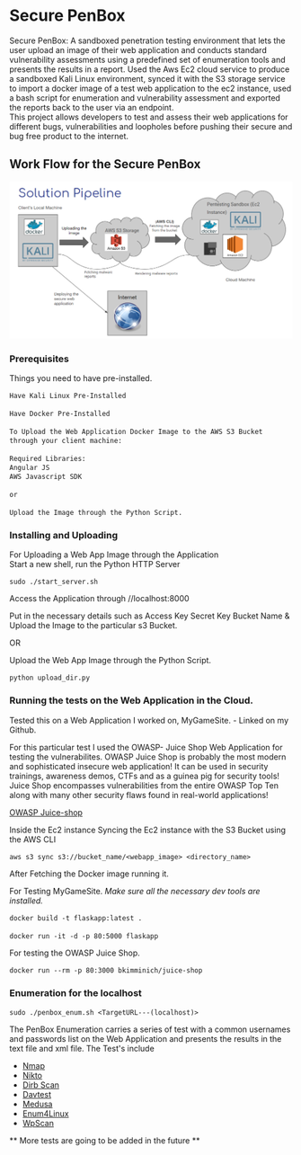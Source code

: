 # Secure PenBox

Secure PenBox:
A sandboxed penetration testing environment that lets the user upload an image of their web application and conducts standard vulnerability assessments using a predefined set of enumeration tools and presents the results in a report.
Used the Aws Ec2 cloud service to produce a sandboxed Kali Linux environment, synced it with the S3 storage service to import a docker image of a test web application to the ec2 instance, used a bash script for enumeration and vulnerability assessment and exported the reports back to the user via an endpoint.   
This project allows developers to test and assess their web applications for different bugs, vulnerabilities and loopholes before pushing their secure and bug free product to the internet.


## Work Flow for the Secure PenBox

![](Images/SolPipeline.PNG)


### Prerequisites

Things you need to have pre-installed.

```
Have Kali Linux Pre-Installed 

Have Docker Pre-Installed 

To Upload the Web Application Docker Image to the AWS S3 Bucket through your client machine: 

Required Libraries: 
Angular JS
AWS Javascript SDK 

or

Upload the Image through the Python Script. 

```

### Installing and Uploading

For Uploading a Web App Image through the Application  
Start a new shell, run the Python HTTP Server
```
sudo ./start_server.sh
```
Access the Application through //localhost:8000

Put in the necessary details such as 
Access Key
Secret Key 
Bucket Name
& 
Upload the Image to the particular s3 Bucket. 

OR

Upload the Web App Image through the Python Script. 
```
python upload_dir.py
```


### Running the tests on the Web Application in the Cloud. 

Tested this on a Web Application I worked on, MyGameSite. - Linked on my Github. 


For this particular test I used the OWASP- Juice Shop Web Application for testing the vulnerabilites.
OWASP Juice Shop is probably the most modern and sophisticated insecure web application! It can be used in security trainings, awareness demos, CTFs and as a guinea pig for security tools! Juice Shop encompasses vulnerabilities from the entire OWASP Top Ten along with many other security flaws found in real-world applications!

[OWASP Juice-shop](https://github.com/bkimminich/juice-shop)


Inside the Ec2 instance
Syncing the Ec2 instance with the S3 Bucket using the AWS CLI 

```
aws s3 sync s3://bucket_name/<webapp_image> <directory_name>
```


After Fetching the Docker image running it. 

For Testing MyGameSite. *Make sure all the necessary dev tools are installed.*  
```
docker build -t flaskapp:latest .

docker run -it -d -p 80:5000 flaskapp
```

For testing the OWASP Juice Shop.
```
docker run --rm -p 80:3000 bkimminich/juice-shop
```

### Enumeration for the localhost 
```
sudo ./penbox_enum.sh <TargetURL---(localhost)>
```

The PenBox Enumeration carries a series of test with a common usernames and passwords list on the Web Application and presents the results in the text file and xml file. 
The Test's include 
- [Nmap](https://github.com/nmap/nmap) 
- [Nikto](https://github.com/sullo/nikto)
- [Dirb Scan](https://tools.kali.org/web-applications/dirb)
- [Davtest](https://tools.kali.org/web-applications/davtest)
- [Medusa](https://securedyou.com/medusa-free-download-parallel-password-cracker-tool/)
- [Enum4Linux](https://labs.portcullis.co.uk/tools/enum4linux/)
- [WpScan](https://github.com/wpscanteam/wpscan)


** More tests are going to be added in the future **




